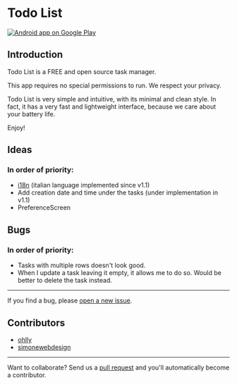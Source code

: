 Todo List
=========

[![Android app on Google Play](https://developer.android.com/images/brand/en_app_rgb_wo_60.png "Get it on Google Play")](https://play.google.com/store/apps/details?id=it.simoli.todolist)

Introduction
------------

Todo List is a FREE and open source task manager.

This app requires no special permissions to run. We respect your privacy.

Todo List is very simple and intuitive, with its minimal and clean style. 
In fact, it has a very fast and lightweight interface, because we care about your battery life.

Enjoy!


Ideas
-----

### In order of priority:

- [i18n](https://developer.android.com/guide/topics/resources/localization.html) (italian language implemented since v1.1)
- Add creation date and time under the tasks (under implementation in v1.1)
- PreferenceScreen


Bugs
----

### In order of priority:

- Tasks with multiple rows doesn't look good.
- When I update a task leaving it empty, it allows me to do so. Would be better to delete the task instead.

---

If you find a bug, please [open a new issue](https://github.com/simonewebdesign/todolist/issues).


Contributors
------------

- [ohlly](https://github.com/ohlly/)
- [simonewebdesign](https://github.com/simonewebdesign/)

---

Want to collaborate? Send us a [pull request](https://help.github.com/articles/creating-a-pull-request) and you'll automatically become a contributor.
